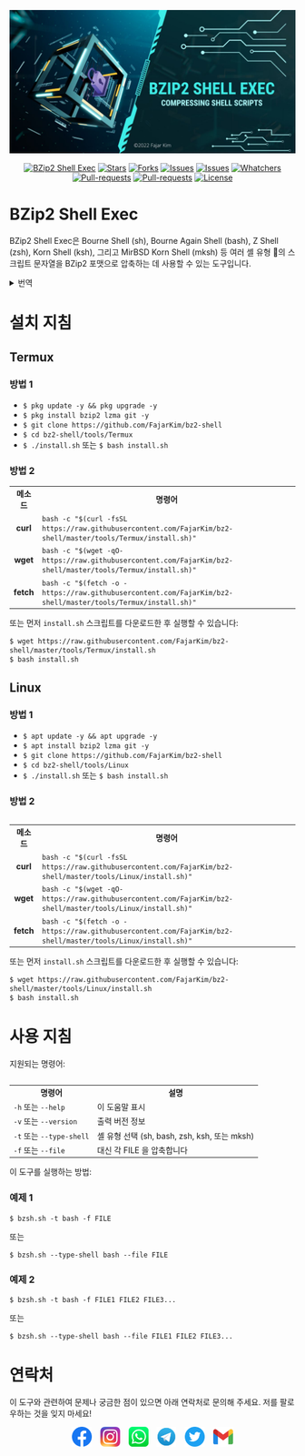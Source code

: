 ![BZip2 Shell Exec Logo](https://raw.githubusercontent.com/FajarKim/bz2-shell/master/image/logo.jpg)
<div align="center">
    <a href="https://github.com/FajarKim/bz2-shell"><img src="https://img.shields.io/github/languages/code-size/FajarKim/bz2-shell?label=BZip2%20Shell%20Exec&style=plastic&logo=github&color=blue" alt="BZip2 Shell Exec"></a>
    <a href="https://github.com/FajarKim/bz2-shell/stargazers/"><img src="https://img.shields.io/github/stars/FajarKim/bz2-shell?label=Star&style=plastic&color=red" alt="Stars"></a>
    <a href="https://github.com/FajarKim/bz2-shell/network/members/"><img src="https://img.shields.io/github/forks/FajarKim/bz2-shell?label=Fork&style=plastic&color=f5ff5e" alt="Forks"></a>
    <a href="https://github.com/FajarKim/bz2-shell/issues?q=is%3Aopen+is%3Aissue/"><img src="https://img.shields.io/github/issues/FajarKim/bz2-shell?label=Issue&style=plastic&color=a1b3ff" alt="Issues"></a>
    <a href="https://github.com/FajarKim/bz2-shell/issues?q=is%3Aissue+is%3Aclosed/"><img src="https://img.shields.io/github/issues-closed/FajarKim/bz2-shell?label=Issue&style=plastic&color=ffffff" alt="Issues"></a>
    <a href="https://github.com/FajarKim/bz2-shell/watchers/"><img src="https://img.shields.io/github/watchers/FajarKim/bz2-shell?label=Watch&style=plastic&color=1fe1f" alt="Whatchers"></a>
    <a href="https://github.com/FajarKim/bz2-shell/pulls?q=is%3Aopen+is%3Apr/"><img src="https://img.shields.io/github/issues-pr/FajarKim/bz2-shell?&label=Pull%20requests&style=plastic&color=971dff" alt="Pull-requests"></a>
    <a href="https://github.com/FajarKim/bz2-shell/pulls?q=is%3Apr+is%3Aclosed/"><img src="https://img.shields.io/github/issues-pr-closed/FajarKim/bz2-shell?&label=Pull%20requests&style=plastic&color=orange" alt="Pull-requests"></a>
    <a href=""><img src="https://img.shields.io/github/license/FajarKim/bz2-shell?label=License&style=plastic&color=01ffc4&logo=gnu" alt="License"></a>
</div>

# BZip2 Shell Exec
BZip2 Shell Exec은 Bourne Shell (sh), Bourne Again Shell (bash), Z Shell (zsh), Korn Shell (ksh),  그리고 MirBSD Korn Shell (mksh) 등 여러 셸 유형 🔐의 스크립트 문자열을 BZip2 포맷으로 압축하는 데 사용할 수 있는 도구입니다.

<details>
<summary>번역</summary>

- [🇬🇧 English (UK)](https://github.com/FajarKim/bz2-shell/blob/master/README-EN.md)
- [🇫🇷 France](https://github.com/FajarKim/bz2-shell/blob/master/README-FR.md)
- [🇮🇩 Indonesian](https://github.com/FajarKim/bz2-shell)
</details>

# 설치 지침
## Termux
### 방법 1
- `$ pkg update -y && pkg upgrade -y`
- `$ pkg install bzip2 lzma git -y`
- `$ git clone https://github.com/FajarKim/bz2-shell`
- `$ cd bz2-shell/tools/Termux`
- `$ ./install.sh` 또는 `$ bash install.sh`
### 방법 2
<table>
    <tr>
        <td><div align="center"><b>메소드</b></div></td>
        <td><div align="center"><b>명령어</b></div></td>
    </tr>
    <tr>
        <td><div align="center"><b>curl</b></div></td>
        <td><div align="left"><code>bash -c "$(curl -fsSL https://raw.githubusercontent.com/FajarKim/bz2-shell/master/tools/Termux/install.sh)"</code></div></td>
    </tr>
    <tr>
        <td><div align="center"><b>wget</b></div></td>
        <td><div align="left"><code>bash -c "$(wget -qO- https://raw.githubusercontent.com/FajarKim/bz2-shell/master/tools/Termux/install.sh)"</code></div></td>
    </tr>
    <tr>
        <td><div align="center"><b>fetch</b></div></td>
        <td><div align="left"><code>bash -c "$(fetch -o - https://raw.githubusercontent.com/FajarKim/bz2-shell/master/tools/Termux/install.sh)"</code></div></td>
    </tr>
<table>

또는 먼저 `install.sh` 스크립트를 다운로드한 후 실행할 수 있습니다:
```text
$ wget https://raw.githubusercontent.com/FajarKim/bz2-shell/master/tools/Termux/install.sh
$ bash install.sh
```
## Linux
### 방법 1
- `$ apt update -y && apt upgrade -y`
- `$ apt install bzip2 lzma git -y`
- `$ git clone https://github.com/FajarKim/bz2-shell`
- `$ cd bz2-shell/tools/Linux`
- `$ ./install.sh` 또는 `$ bash install.sh`
### 방법 2
<table>
    <tr>
        <td><div align="center"><b>메소드</b></div></td>
        <td><div align="center"><b>명령어</b></div></td>
    </tr>
    <tr>
        <td><div align="center"><b>curl</b></div></td>
        <td><div align="left"><code>bash -c "$(curl -fsSL https://raw.githubusercontent.com/FajarKim/bz2-shell/master/tools/Linux/install.sh)"</code></div></td>
    </tr>
    <tr>
        <td><div align="center"><b>wget</b></div></td>
        <td><div align="left"><code>bash -c "$(wget -qO- https://raw.githubusercontent.com/FajarKim/bz2-shell/master/tools/Linux/install.sh)"</code></div></td>
    </tr>
    <tr>
        <td><div align="center"><b>fetch</b></div></td>
        <td><div align="left"><code>bash -c "$(fetch -o - https://raw.githubusercontent.com/FajarKim/bz2-shell/master/tools/Linux/install.sh)"</code></div></td>
    </tr>
<table>

또는 먼저 `install.sh` 스크립트를 다운로드한 후 실행할 수 있습니다:
```text
$ wget https://raw.githubusercontent.com/FajarKim/bz2-shell/master/tools/Linux/install.sh
$ bash install.sh
```

# 사용 지침
지원되는 명령어:
<table>
    <tr>
        <td><div align="center"><b>명령어</b></div></td>
        <td><div align="center"><b>설명</b></div></td>
    </tr>
    <tr>
        <td><div align="left"><code>-h</code> 또는 <code>--help</code></div></td>
        <td><div align="left">이 도움말 표시</div></td>
    </tr>
    <tr>
        <td><div align="left"><code>-v</code> 또는 <code>--version</code></div></td>
        <td><div align="left">출력 버전 정보</div></td>
    </tr>
    <tr>
        <td><div align="left"><code>-t</code> 또는 <code>--type-shell</code></div></td>
        <td><div align="left">셸 유형 선택 (sh, bash, zsh, ksh, 또는 mksh)</div></td>
    </tr>
    <tr>
        <td><div align="left"><code>-f</code> 또는 <code>--file</code></div></td>
        <td><div align="left">대신 각 FILE 을 압축합니다</div></td>
    </tr>
<table>

이 도구를 실행하는 방법:
### 예제 1
```text
$ bzsh.sh -t bash -f FILE
```
또는
```text
$ bzsh.sh --type-shell bash --file FILE
```
### 예제 2
```text
$ bzsh.sh -t bash -f FILE1 FILE2 FILE3...
```
또는
```text
$ bzsh.sh --type-shell bash --file FILE1 FILE2 FILE3...
```

# 연락처
이 도구와 관련하여 문제나 궁금한 점이 있으면 아래 연락처로 문의해 주세요. 저를 팔로우하는 것을 잊지 마세요!
<div align="center">
    <a href="https://www.facebook.com/profile.php?id=100071979099290"><img src="https://raw.githubusercontent.com/FajarKim/FajarKim/master/images/facebook_logo.png" alt="Facebook" width="35"></a>
    &ensp;
    <a href="https://www.instagram.com/fajarkim_"><img src="https://raw.githubusercontent.com/FajarKim/FajarKim/master/images/instagram_logo.png" alt="Instagram" width="35"></a>
    &ensp;
    <a href="https://wa.me/6285659850910?text=Hi"><img src="https://raw.githubusercontent.com/FajarKim/FajarKim/master/images/whatsapp_logo.png" alt="WhatsApp" width="35"></a>
    &ensp;
    <a href="https://t.me/FajarThea"><img src="https://raw.githubusercontent.com/FajarKim/FajarKim/master/images/telegram_logo.png" alt="Telegram" width="35"></a>
    &ensp;
    <a href="https://www.twitter.com/fajarkim_"><img src="https://raw.githubusercontent.com/FajarKim/FajarKim/master/images/twitter_logo.png" alt="Twitter" width="35"></a>
    &ensp;
    <a href="mailto:fajarrkim@gmail.com"><img src="https://raw.githubusercontent.com/FajarKim/FajarKim/master/images/gmail_logo.png" alt="Gmail" width="35"></a>
</div>